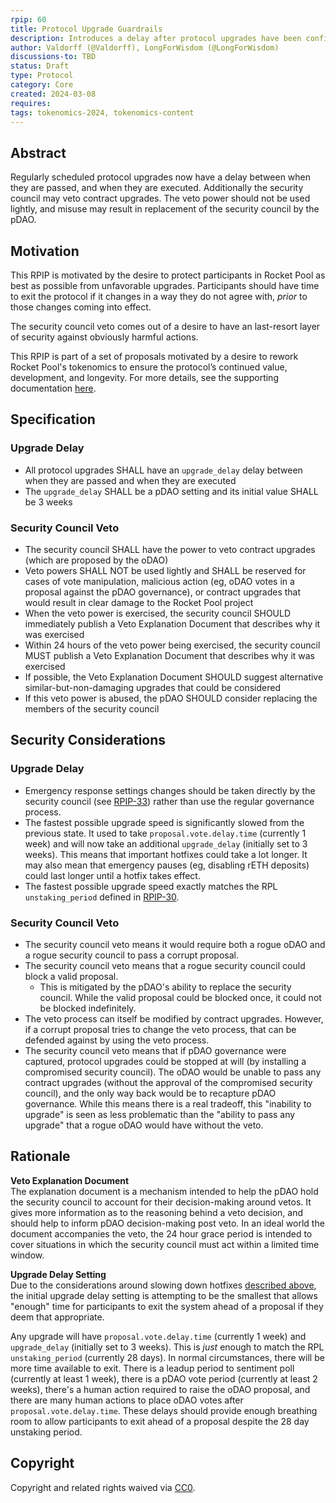 ```yaml
---
rpip: 60
title: Protocol Upgrade Guardrails
description: Introduces a delay after protocol upgrades have been confirmed but prior to them coming into effect.
author: Valdorff (@Valdorff), LongForWisdom (@LongForWisdom)
discussions-to: TBD
status: Draft
type: Protocol
category: Core
created: 2024-03-08
requires: 
tags: tokenomics-2024, tokenomics-content
---
```


## Abstract

Regularly scheduled protocol upgrades now have a delay between when they are passed, and when they are executed. Additionally the security council may veto contract upgrades. The veto power should not be used lightly, and misuse may result in replacement of the security council by the pDAO.

## Motivation

This RPIP is motivated by the desire to protect participants in Rocket Pool as best as possible from unfavorable upgrades. Participants should have time to exit the protocol if it changes in a way they do not agree with, _prior_ to those changes coming into effect. 

The security council veto comes out of a desire to have an last-resort layer of security against obviously harmful actions.

This RPIP is part of a set of proposals motivated by a desire to rework Rocket Pool's tokenomics to ensure the protocol’s continued value, development, and longevity. For more details, see the supporting documentation [here](../tokenomics-explainers/001-why-rework). 

## Specification

### Upgrade Delay
- All protocol upgrades SHALL have an `upgrade_delay` delay between when they are passed and when they are executed
- The `upgrade_delay` SHALL be a pDAO setting and its initial value SHALL be 3 weeks


### Security Council Veto
- The security council SHALL have the power to veto contract upgrades (which are proposed by the oDAO)
- Veto powers SHALL NOT be used lightly and SHALL be reserved for cases of vote manipulation, malicious action (eg, oDAO votes in a proposal against the pDAO governance), or contract upgrades that would result in clear damage to the Rocket Pool project
- When the veto power is exercised, the security council SHOULD immediately publish a Veto Explanation Document that describes why it was exercised
- Within 24 hours of the veto power being exercised, the security council MUST publish a Veto Explanation Document that describes why it was exercised
- If possible, the Veto Explanation Document SHOULD suggest alternative similar-but-non-damaging upgrades that could be considered
- If this veto power is abused, the pDAO SHOULD consider replacing the members of the security council

## Security Considerations

### Upgrade Delay
- Emergency response settings changes should be taken directly by the security council (see [RPIP-33](RPIP-33.md)) rather than use the regular governance process.
- The fastest possible upgrade speed is significantly slowed from the previous state. It used to take `proposal.vote.delay.time` (currently 1 week) and will now take an additional `upgrade_delay` (initially set to 3 weeks). This means that important hotfixes could take a lot longer. It may also mean that emergency pauses (eg, disabling rETH deposits) could last longer until a hotfix takes effect.
- The fastest possible upgrade speed exactly matches the RPL `unstaking_period` defined in [RPIP-30](RPIP-30.md). 

### Security Council Veto
- The security council veto means it would require both a rogue oDAO and a rogue security council to pass a corrupt proposal.
- The security council veto means that a rogue security council could block a valid proposal.
  - This is mitigated by the pDAO's ability to replace the security council. While the valid proposal could be blocked once, it could not be blocked indefinitely.
- The veto process can itself be modified by contract upgrades. However, if a corrupt proposal tries to change the veto process, that can be defended against by using the veto process.
- The security council veto means that if pDAO governance were captured, protocol upgrades could be stopped at will (by installing a compromised security council). The oDAO would be unable to pass any contract upgrades (without the approval of the compromised security council), and the only way back would be to recapture pDAO governance. While this means there is a real tradeoff, this "inability to upgrade" is seen as less problematic than the "ability to pass any upgrade" that a rogue oDAO would have without the veto.

## Rationale
**Veto Explanation Document**  
The explanation document is a mechanism intended to help the pDAO hold the security council to account for their decision-making around vetos. It gives more information as to the reasoning behind a veto decision, and should help to inform pDAO decision-making post veto. In an ideal world the document accompanies the veto, the 24 hour grace period is intended to cover situations in which the security council must act within a limited time window.

**Upgrade Delay Setting**  
Due to the considerations around slowing down hotfixes [described above](#security-considerations), the initial upgrade delay setting is attempting to be the smallest that allows "enough" time for participants to exit the system ahead of a proposal if they deem that appropriate.

Any upgrade will have `proposal.vote.delay.time` (currently 1 week) and `upgrade_delay` (initially set to 3 weeks). This is _just_ enough to match the RPL `unstaking_period` (currently 28 days). In normal circumstances, there will be more time available to exit. There is a leadup period to sentiment poll (currently at least 1 week), there is a pDAO vote period (currently at least 2 weeks), there's a human action required to raise the oDAO proposal, and there are many human actions to place oDAO votes after `proposal.vote.delay.time`. These delays should provide enough breathing room to allow participants to exit ahead of a proposal despite the 28 day unstaking period.

## Copyright
Copyright and related rights waived via [CC0](https://creativecommons.org/publicdomain/zero/1.0/).
